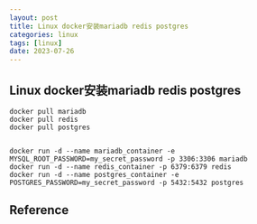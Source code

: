 ```yaml
---
layout: post
title: Linux docker安装mariadb redis postgres
categories: linux
tags: [linux]
date: 2023-07-26 
---
```


## Linux docker安装mariadb redis postgres

    docker pull mariadb
    docker pull redis
    docker pull postgres


    docker run -d --name mariadb_container -e MYSQL_ROOT_PASSWORD=my_secret_password -p 3306:3306 mariadb
    docker run -d --name redis_container -p 6379:6379 redis
    docker run -d --name postgres_container -e POSTGRES_PASSWORD=my_secret_password -p 5432:5432 postgres

## Reference
